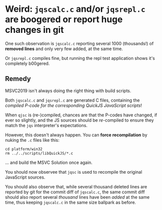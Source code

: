 # Weird: `jqscalc.c` and/or `jqsrepl.c` are boogered or report huge changes in git

One such observation is `jqscalc.c` reporting several 1000 (thousands!) of **removed lines** and only very few added, at the same time.

Or `jqsrepl.c` compiles fine, but running the repl test application shows it's completely b00gered.


## Remedy

MSVC2019 isn't always doing the right thing with build scripts.

Both `jqscalc.c` and `jqsrepl.c` are generated C files, containing the *compiled P-code for the corresponding QuickJS JavaScript scripts*! 

When `qjsc` is (re-)compiled, chances are that the P-codes have changed, if ever so slightly, and the JS sources should be *re*-compiled to ensure they match the `jqs` interpreter's expectations.

However, this doesn't always happen. You can **force recompilation** by nuking the `.c` files like this:

```
cd platform/win32
rm ../../scripts/libQuickJS/*.c
```

... and build the MSVC Solution once again.

You should now observee that `jqsc` is used to recompile the original JavaScript sources.

You should also observe that, while several thousand deleted lines are reported by git for the commit diff of `jqscalc.c`, the same commit diff should also report several *thousand* lines have been *added* at the same time, thus keeping `jqscalc.c` in the same size ballpark as before.


